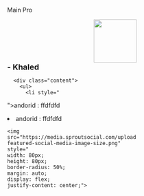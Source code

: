 Main Pro


<div id="header" align="center">
  <img src="https://media.giphy.com/media/M9gbBd9nbDrOTu1Mqx/giphy.gif" width="100"/>
</div>


<div class="box" style="
    width: 300px;
">
      <div class="head" style="
    display: flex;
    justify-content: space-between;
">

<div>
        <div class="title" style="
    font-weight: bold;
    font-size: 18px;
">- Khaled</div>
 
   

      <div class="content">
        <ul>
          <li style="
">andorid : ffdfdfd</li>
          <li>andorid : ffdfdfd</li>
        </ul>
      </div>
    </div>

    <img src="https://media.sproutsocial.com/uploads/2017/02/10x-featured-social-media-image-size.png" style="
    width: 80px;
    height: 80px;
    border-radius: 50%;
    margin: auto;
    display: flex;
    justify-content: center;">

  
</div>
</div>
